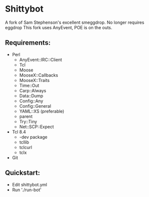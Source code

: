 Shittybot
=========
A fork of Sam Stephenson's excellent smeggdrop.
No longer requires eggdrop
This fork uses AnyEvent, POE is on the outs.


Requirements:
------------
- Perl
  - AnyEvent::IRC::Client
  - Tcl
  - Moose
  - MooseX::Callbacks
  - MooseX::Traits
  - Time::Out
  - Carp::Always
  - Data::Dump
  - Config::Any
  - Config::General
  - YAML::XS (preferable)
  - parent
  - Try::Tiny
  - Net::SCP::Expect
- Tcl 8.4
  - -dev package
  - tcllib
  - tclcurl
  - tclx
- Git

Quickstart:
----------
- Edit shittybot.yml
- Run './run-bot'
